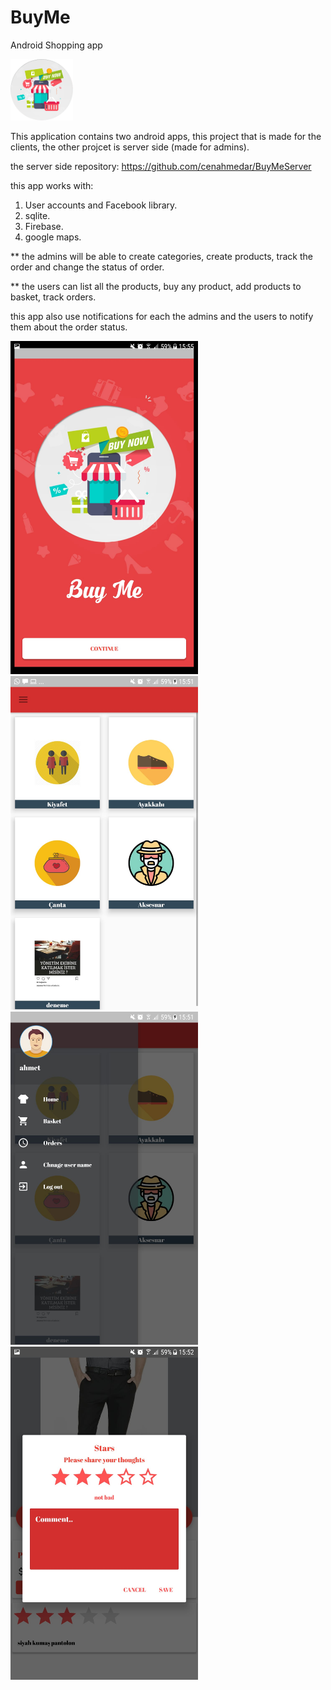 # BuyMe
Android Shopping app

<img src="custom_icon.png" width="100" >

This application contains two android apps, this project that is made for the clients, 
the other projcet is server side (made for admins).

the server side repository:
https://github.com/cenahmedar/BuyMeServer

this app works with:
1. User accounts and Facebook library.
2. sqlite.
3. Firebase.
4. google maps.

** the admins will be able to create categories, create
products, track the order and change the status of order. 

** the users can list all the products, buy any product,
add products to basket, track orders.

this app also use notifications for each the admins and the users to notify them about the order status.

<img src="client_login.jpeg" width="300" >

<img src="client_cats.jpeg" width="300" >

<img src="client_home.jpeg" width="300" >

<img src="client_stars.jpeg" width="300" >
